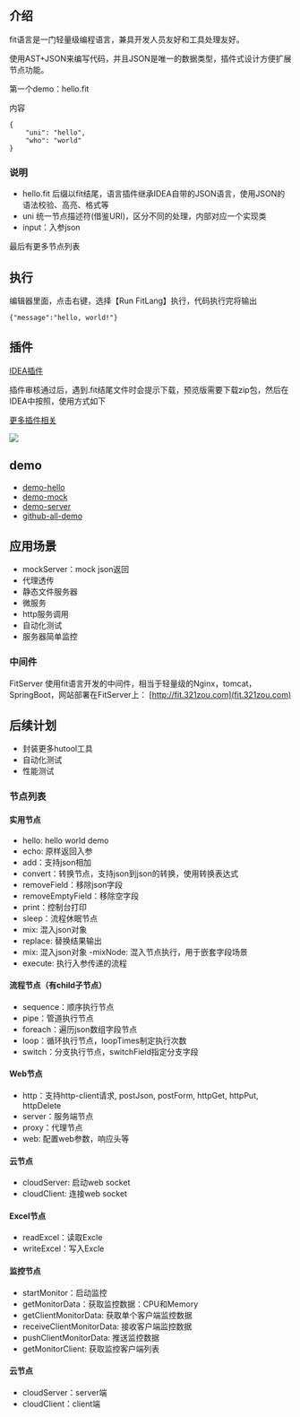 ## 介绍

fit语言是一门轻量级编程语言，兼具开发人员友好和工具处理友好。

使用AST+JSON来编写代码，并且JSON是唯一的数据类型，插件式设计方便扩展节点功能。

第一个demo：hello.fit

内容

```
{
    "uni": "hello",
    "who": "world"
}

```
### 说明
- hello.fit 后缀以fit结尾，语言插件继承IDEA自带的JSON语言，使用JSON的语法校验、高亮、格式等
- uni 统一节点描述符(借鉴URI)，区分不同的处理，内部对应一个实现类
- input：入参json

最后有更多节点列表

## 执行
编辑器里面，点击右键，选择【Run FitLang】执行，代码执行完将输出

```
{"message":"hello, world!"}
```

## 插件
[IDEA插件](https://plugins.jetbrains.com/plugin/22593-fitlang)

插件审核通过后，遇到.fit结尾文件时会提示下载，预览版需要下载zip包，然后在IDEA中按照，使用方式如下

[更多插件相关](https://plugins.jetbrains.com/plugin/22593-fitlang/plugin)

![](https://plugins.jetbrains.com/files/22593/screenshot_cc167984-8557-41da-8211-36eeb5864633)

## demo
- [demo-hello](https://plugins.jetbrains.com/plugin/22593-fitlang/demo-hello)
- [demo-mock](https://plugins.jetbrains.com/plugin/22593-fitlang/demo-mock)
- [demo-server](https://plugins.jetbrains.com/plugin/22593-fitlang/demo-server)
- [github-all-demo](https://github.com/yanchangyou/fitlang-demo)

## 应用场景
- mockServer：mock json返回
- 代理透传
- 静态文件服务器
- 微服务
- http服务调用
- 自动化测试
- 服务器简单监控

### 中间件
FitServer 使用fit语言开发的中间件，相当于轻量级的Nginx，tomcat，SpringBoot，网站部署在FitServer上： [http://fit.321zou.com](fit.321zou.com)

## 后续计划
- 封装更多hutool工具
- 自动化测试
- 性能测试

### 节点列表

#### 实用节点
- hello: hello world demo
- echo: 原样返回入参
- add：支持json相加
- convert：转换节点，支持json到json的转换，使用转换表达式
- removeField：移除json字段
- removeEmptyField：移除空字段
- print：控制台打印
- sleep：流程休眠节点
- mix: 混入json对象
- replace: 替换结果输出
- mix: 混入json对象
  -mixNode: 混入节点执行，用于嵌套字段场景
- execute: 执行入参传递的流程

#### 流程节点（有child子节点）
- sequence：顺序执行节点
- pipe：管道执行节点
- foreach：遍历json数组字段节点
- loop：循环执行节点，loopTimes制定执行次数
- switch：分支执行节点，switchField指定分支字段

#### Web节点
- http：支持http-client请求, postJson, postForm, httpGet, httpPut, httpDelete
- server：服务端节点
- proxy：代理节点
- web: 配置web参数，响应头等

#### 云节点
- cloudServer: 启动web socket
- cloudClient: 连接web socket

#### Excel节点
- readExcel：读取Excle
- writeExcel：写入Excle

#### 监控节点
- startMonitor：启动监控
- getMonitorData：获取监控数据：CPU和Memory
- getClientMonitorData: 获取单个客户端监控数据
- receiveClientMonitorData: 接收客户端监控数据
- pushClientMonitorData: 推送监控数据
- getMonitorClient: 获取监控客户端列表

#### 云节点
- cloudServer：server端
- cloudClient：client端
